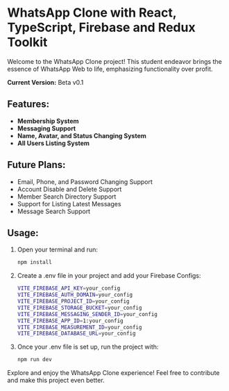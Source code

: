 # WhatsApp Clone with React, TypeScript, Firebase and Redux Toolkit

Welcome to the WhatsApp Clone project! This student endeavor brings the essence of WhatsApp Web to life, emphasizing functionality over profit.

**Current Version:** Beta v0.1

## Features:

- **Membership System**
- **Messaging Support**
- **Name, Avatar, and Status Changing System**
- **All Users Listing System**

## Future Plans:

- Email, Phone, and Password Changing Support
- Account Disable and Delete Support
- Member Search Directory Support
- Support for Listing Latest Messages
- Message Search Support

## Usage:

1. Open your terminal and run:

   ```bash
   npm install

   ```

2. Create a .env file in your project and add your Firebase Configs:

   ```bash
   VITE_FIREBASE_API_KEY=your_config
   VITE_FIREBASE_AUTH_DOMAIN=your_config
   VITE_FIREBASE_PROJECT_ID=your_config
   VITE_FIREBASE_STORAGE_BUCKET=your_config
   VITE_FIREBASE_MESSAGING_SENDER_ID=your_config
   VITE_FIREBASE_APP_ID=1:your_config
   VITE_FIREBASE_MEASUREMENT_ID=your_config
   VITE_FIREBASE_DATABASE_URL=your_config

   ```

3. Once your .env file is set up, run the project with:

   ```bash
   npm run dev
   ```

Explore and enjoy the WhatsApp Clone experience! Feel free to contribute and make this project even better.
